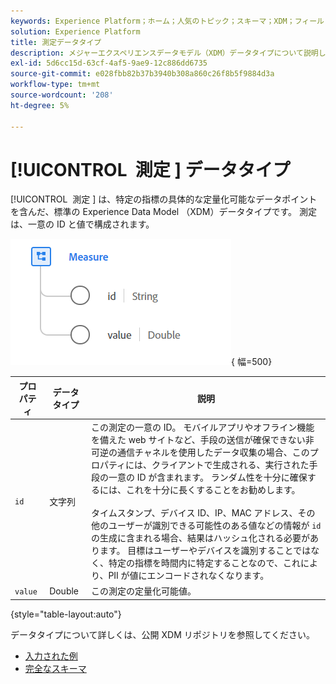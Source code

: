 ```yaml
---
keywords: Experience Platform；ホーム；人気のトピック；スキーマ；XDM；フィールド；スキーマ；スキーマ；メジャー；データタイプ；データタイプ；データタイプ；
solution: Experience Platform
title: 測定データタイプ
description: メジャーエクスペリエンスデータモデル（XDM）データタイプについて説明します。
exl-id: 5d6cc15d-63cf-4af5-9ae9-12c886dd6735
source-git-commit: e028fbb82b37b3940b308a860c26f8b5f9884d3a
workflow-type: tm+mt
source-wordcount: '208'
ht-degree: 5%

---
```


# [!UICONTROL &#x200B; 測定 &#x200B;] データタイプ

[!UICONTROL &#x200B; 測定 &#x200B;] は、特定の指標の具体的な定量化可能なデータポイントを含んだ、標準の Experience Data Model （XDM）データタイプです。 測定は、一意の ID と値で構成されます。

![ 画像を測定 ](../images/data-types/measure.PNG){ 幅=500}

| プロパティ | データタイプ | 説明 |
| --- | --- | --- |
| `id` | 文字列 | この測定の一意の ID。 モバイルアプリやオフライン機能を備えた web サイトなど、手段の送信が確保できない非可逆の通信チャネルを使用したデータ収集の場合、このプロパティには、クライアントで生成される、実行された手段の一意の ID が含まれます。 ランダム性を十分に確保するには、これを十分に長くすることをお勧めします。 <br><br> タイムスタンプ、デバイス ID、IP、MAC アドレス、その他のユーザーが識別できる可能性のある値などの情報が `id` の生成に含まれる場合、結果はハッシュ化される必要があります。 目標はユーザーやデバイスを識別することではなく、特定の指標を時間内に特定することなので、これにより、PII が値にエンコードされなくなります。 |
| `value` | Double | この測定の定量化可能値。 |

{style="table-layout:auto"}

データタイプについて詳しくは、公開 XDM リポジトリを参照してください。

* [ 入力された例 ](https://github.com/adobe/xdm/blob/master/components/datatypes/data/measure.example.1.json)
* [ 完全なスキーマ ](https://github.com/adobe/xdm/blob/master/components/datatypes/data/measure.schema.json)

